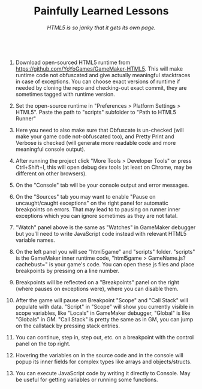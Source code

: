 <h1 align="center">Painfully Learned Lessons</h1>

<p align="center"><i>HTML5 is so janky that it gets its own page.</i></p>

&nbsp;

&nbsp;

1. Download open-sourced HTML5 runtime from https://github.com/YoYoGames/GameMaker-HTML5. This will make runtime code not obfuscated and give actually meaningful stacktraces in case of exceptions. You can choose exact versions of runtime if needed by cloning the repo and checking-out exact commit, they are sometimes tagged with runtime version.

2. Set the open-source runtime in "Preferences > Platform Settings > HTML5". Paste the path to "scripts" subfolder to "Path to HTML5 Runner"

3. Here you need to also make sure that Obfuscate is un-checked (will make your game code not-obfuscated too), and Pretty Print and Verbose is checked (will generate more readable code and more meaningful console output).

4. After running the project click "More Tools > Developer Tools" or press Ctrl+Shift+I, this will open debug dev tools (at least on Chrome, may be different on other browsers).

5. On the "Console" tab will be your console output and error messages.

6. On the "Sources" tab you may want to enable "Pause on uncaught/caught exceptions" on the right panel for automatic breakpoints on errors. That may lead to to pausing on runner inner exceptions which you can ignore sometimes as they are not fatal.

7. "Watch" panel above is the same as "Watches" in GameMaker debugger but you'll need to write JavaScript code instead with relevant HTML5 variable names.

8. On the left panel you will see "html5game" and "scripts" folder. "scripts" is the GameMaker inner runtime code, "html5game > GameName.js?cachebust=<numbers>" is your game's code. You can open these js files and place breakpoints by pressing on a line number.

9. Breakpoints will be reflected on a "Breakpoints" panel on the right (where pauses on exceptions were), where you can disable them.

10. After the game will pause on Breakpoint "Scope" and "Call Stack" will populate with data. "Script" in "Scope" will show you currently visible in scope variables, like "Locals" in GameMaker debugger, "Global" is like "Globals" in GM. "Call Stack" is pretty the same as in GM, you can jump on the callstack by pressing stack entries.

11. You can continue, step in, step out, etc. on a breakpoint with the control panel on the top right.

12. Hovering the variables on in the source code and in the console will popup its inner fields for complex types like arrays and objects/structs.

13. You can execute JavaScript code by writing it directly to Console. May be useful for getting variables or running some functions.
